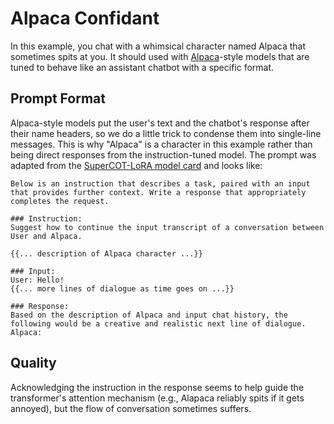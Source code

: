 # Alpaca Confidant

In this example, you chat with a whimsical character named Alpaca that sometimes spits at you.
It should used with [Alpaca](https://crfm.stanford.edu/2023/03/13/alpaca.html)-style models that are tuned to behave like an assistant chatbot with a specific format.

## Prompt Format
Alpaca-style models put the user's text and the chatbot's response after their name headers, so we do a little trick to condense them into single-line messages.
This is why "Alpaca" is a character in this example rather than being direct responses from the instruction-tuned model.
The prompt was adapted from the [SuperCOT-LoRA model card](https://huggingface.co/kaiokendev/SuperCOT-LoRA#prompting) and looks like:
```text
Below is an instruction that describes a task, paired with an input that provides further context. Write a response that appropriately completes the request.

### Instruction:
Suggest how to continue the input transcript of a conversation between User and Alpaca.

{{... description of Alpaca character ...}}

### Input:
User: Hello!
{{... more lines of dialogue as time goes on ...}}

### Response:
Based on the description of Alpaca and input chat history, the following would be a creative and realistic next line of dialogue.
Alpaca:
```

## Quality
Acknowledging the instruction in the response seems to help guide the transformer's attention mechanism (e.g., Alapaca reliably spits if it gets annoyed), but the flow of conversation sometimes suffers.

